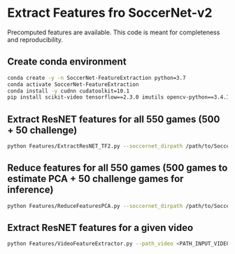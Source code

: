 # Extract Features fro SoccerNet-v2

Precomputed features are available. This code is meant for completeness and reproducibility.

## Create conda environment

``` bash
conda create -y -n SoccerNet-FeatureExtraction python=3.7
conda activate SoccerNet-FeatureExtraction
conda install -y cudnn cudatoolkit=10.1
pip install scikit-video tensorflow==2.3.0 imutils opencv-python==3.4.11.41 SoccerNet moviepy scikit-learn
```

## Extract ResNET features for all 550 games (500 + 50 challenge)

```bash
python Features/ExtractResNET_TF2.py --soccernet_dirpath /path/to/SoccerNet/ --back_end=TF2 --features=ResNET --video LQ --transform crop --verbose --split all
```

## Reduce features for all 550 games (500 games to estimate PCA + 50 challenge games for inference)

```bash
python Features/ReduceFeaturesPCA.py --soccernet_dirpath /path/to/SoccerNet/
```

## Extract ResNET features for a given video

```bash
python Features/VideoFeatureExtractor.py --path_video <PATH_INPUT_VIDEO> --path_features <PATH_OUTPUT_FEATURES> [--start <START_TIME_SECOND> --duration <DURATION_SECOND> --overwrite --PCA "Features/pca_512_TF2.pkl" --PCA_scaler "Features/average_512_TF2.pkl"]
```
